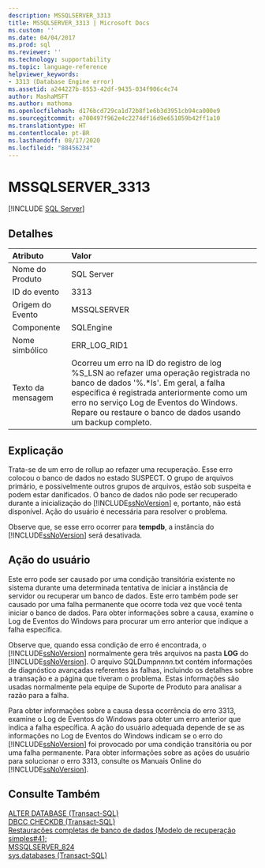```yaml
---
description: MSSQLSERVER_3313
title: MSSQLSERVER_3313 | Microsoft Docs
ms.custom: ''
ms.date: 04/04/2017
ms.prod: sql
ms.reviewer: ''
ms.technology: supportability
ms.topic: language-reference
helpviewer_keywords:
- 3313 (Database Engine error)
ms.assetid: a244227b-8553-42df-9435-034f906c4c74
author: MashaMSFT
ms.author: mathoma
ms.openlocfilehash: d176bcd729ca1d72b8f1e6b3d3951cb94ca000e9
ms.sourcegitcommit: e700497f962e4c2274df16d9e651059b42ff1a10
ms.translationtype: HT
ms.contentlocale: pt-BR
ms.lasthandoff: 08/17/2020
ms.locfileid: "88456234"
---
```

# <a name="mssqlserver_3313"></a>MSSQLSERVER_3313
 [!INCLUDE [SQL Server](../../includes/applies-to-version/sqlserver.md)]
  
## <a name="details"></a>Detalhes  
  
| Atributo | Valor |  
| :-------- | :---- |  
|Nome do Produto|SQL Server|  
|ID do evento|3313|  
|Origem do Evento|MSSQLSERVER|  
|Componente|SQLEngine|  
|Nome simbólico|ERR_LOG_RID1|  
|Texto da mensagem|Ocorreu um erro na ID do registro de log %S_LSN ao refazer uma operação registrada no banco de dados '%.*ls'. Em geral, a falha específica é registrada anteriormente como um erro no serviço Log de Eventos do Windows. Repare ou restaure o banco de dados usando um backup completo.|  
  
## <a name="explanation"></a>Explicação  
Trata-se de um erro de rollup ao refazer uma recuperação. Esse erro colocou o banco de dados no estado SUSPECT. O grupo de arquivos primário, e possivelmente outros grupos de arquivos, estão sob suspeita e podem estar danificados. O banco de dados não pode ser recuperado durante a inicialização do [!INCLUDE[ssNoVersion](../../includes/ssnoversion-md.md)] e, portanto, não está disponível. Ação do usuário é necessária para resolver o problema.  
  
Observe que, se esse erro ocorrer para **tempdb**, a instância do [!INCLUDE[ssNoVersion](../../includes/ssnoversion-md.md)] será desativada.  
  
## <a name="user-action"></a>Ação do usuário  
Este erro pode ser causado por uma condição transitória existente no sistema durante uma determinada tentativa de iniciar a instância de servidor ou recuperar um banco de dados. Este erro também pode ser causado por uma falha permanente que ocorre toda vez que você tenta iniciar o banco de dados. Para obter informações sobre a causa, examine o Log de Eventos do Windows para procurar um erro anterior que indique a falha específica.  
  
Observe que, quando essa condição de erro é encontrada, o [!INCLUDE[ssNoVersion](../../includes/ssnoversion-md.md)] normalmente gera três arquivos na pasta **LOG** do [!INCLUDE[ssNoVersion](../../includes/ssnoversion-md.md)]. O arquivo SQLDump*nnnn*.txt contém informações de diagnóstico avançadas referentes às falhas, incluindo os detalhes sobre a transação e a página que tiveram o problema. Estas informações são usadas normalmente pela equipe de Suporte de Produto para analisar a razão para a falha.  
  
Para obter informações sobre a causa dessa ocorrência do erro 3313, examine o Log de Eventos do Windows para obter um erro anterior que indica a falha específica. A ação do usuário adequada depende de se as informações no Log de Eventos do Windows indicam se o erro do [!INCLUDE[ssNoVersion](../../includes/ssnoversion-md.md)] foi provocado por uma condição transitória ou por uma falha permanente. Para obter informações sobre as ações do usuário para solucionar o erro 3313, consulte os Manuais Online do [!INCLUDE[ssNoVersion](../../includes/ssnoversion-md.md)].  
  
## <a name="see-also"></a>Consulte Também  
[ALTER DATABASE &#40;Transact-SQL&#41;](~/t-sql/statements/alter-database-transact-sql-set-options.md)  
[DBCC CHECKDB &#40;Transact-SQL&#41;](~/t-sql/database-console-commands/dbcc-checkdb-transact-sql.md)  
[Restaurações completas de banco de dados &#40;Modelo de recuperação simples#41;](~/relational-databases/backup-restore/complete-database-restores-simple-recovery-model.md)  
[MSSQLSERVER_824](~/relational-databases/errors-events/mssqlserver-824-database-engine-error.md)  
[sys.databases &#40;Transact-SQL&#41;](~/relational-databases/system-catalog-views/sys-databases-transact-sql.md)  
  
